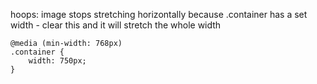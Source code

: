 





hoops: image stops stretching horizontally because .container has a set width - clear this and it will stretch the whole width

    @media (min-width: 768px)
    .container {
        width: 750px;
    }